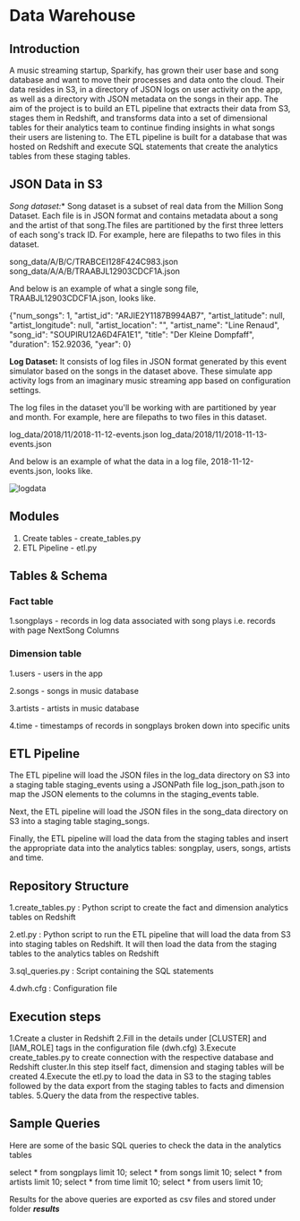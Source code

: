 
# Data Warehouse

## Introduction

A music streaming startup, Sparkify, has grown their user base and song database and want to move their processes and data onto the cloud. Their data resides in S3, in a directory of JSON logs on user activity on the app, as well as a directory with JSON metadata on the songs in their app.
The aim of the project is to build an ETL pipeline that extracts their data from S3, stages them in Redshift, and transforms data into a set of dimensional tables for their analytics team to continue finding insights in what songs their users are listening to.
The ETL pipeline is built for a database that was hosted on Redshift and execute SQL statements that create the analytics tables from these staging tables.

## JSON Data in S3

**Song dataset*:** Song dataset is a subset of real data from the Million Song Dataset. Each file is in JSON format and contains metadata about a song and the artist of that song.The files are partitioned by the first three letters of each song's track ID. For example, here are filepaths to two files in this dataset.

song_data/A/B/C/TRABCEI128F424C983.json
song_data/A/A/B/TRAABJL12903CDCF1A.json

And below is an example of what a single song file, TRAABJL12903CDCF1A.json, looks like.

{"num_songs": 1, "artist_id": "ARJIE2Y1187B994AB7", "artist_latitude": null, "artist_longitude": null, "artist_location": "", "artist_name": "Line Renaud", "song_id": "SOUPIRU12A6D4FA1E1", "title": "Der Kleine Dompfaff", "duration": 152.92036, "year": 0}

**Log Dataset:** It consists of log files in JSON format generated by this event simulator based on the songs in the dataset above. These simulate app activity logs from an imaginary music streaming app based on configuration settings.

The log files in the dataset you'll be working with are partitioned by year and month. For example, here are filepaths to two files in this dataset.

log_data/2018/11/2018-11-12-events.json
log_data/2018/11/2018-11-13-events.json

And below is an example of what the data in a log file, 2018-11-12-events.json, looks like.

![logdata](log-data(1).png)

## Modules

1. Create tables  - create_tables.py  
2. ETL Pipeline   - etl.py

## Tables & Schema

### Fact table

1.songplays - records in log data associated with song plays i.e. records with page NextSong Columns

### Dimension table

1.users - users in the app

2.songs - songs in music database

3.artists - artists in music database

4.time - timestamps of records in songplays broken down into specific units

## ETL Pipeline 

The ETL pipeline will load the JSON files in the log_data directory on S3 into a staging table staging_events using a JSONPath file log_json_path.json to map the JSON elements to the columns in the staging_events table.

Next, the ETL pipeline will load the JSON files in the song_data directory on S3 into a staging table staging_songs.

Finally, the ETL pipeline will load the data from the staging tables and insert the appropriate data into the analytics tables: songplay, users, songs, artists and time.

## Repository Structure

1.create_tables.py : Python script to create the fact and dimension analytics tables on Redshift

2.etl.py : Python script to run the ETL pipeline that will load the data from S3 into staging tables on Redshift. It will then load the data from the staging tables to the analytics tables on Redshift

3.sql_queries.py : Script containing the SQL statements

4.dwh.cfg : Configuration file

## Execution steps

1.Create a cluster in Redshift
2.Fill in the details under [CLUSTER] and [IAM_ROLE] tags in the configuration file (dwh.cfg)
3.Execute create_tables.py to create connection with the respective database and Redshift cluster.In this step itself fact, dimension and staging tables will be created
4.Execute the etl.py to load the data in S3 to the staging tables followed by the data export from the staging tables to facts and dimension tables.
5.Query the data from the respective tables.

## Sample Queries

Here are some of the basic SQL queries to check the data in the analytics tables

select * from songplays limit 10; 
select * from songs limit 10;
select * from artists limit 10;
select * from time limit 10;
select * from users limit 10;

Results for the above queries are exported as csv files and stored under folder ***results***


